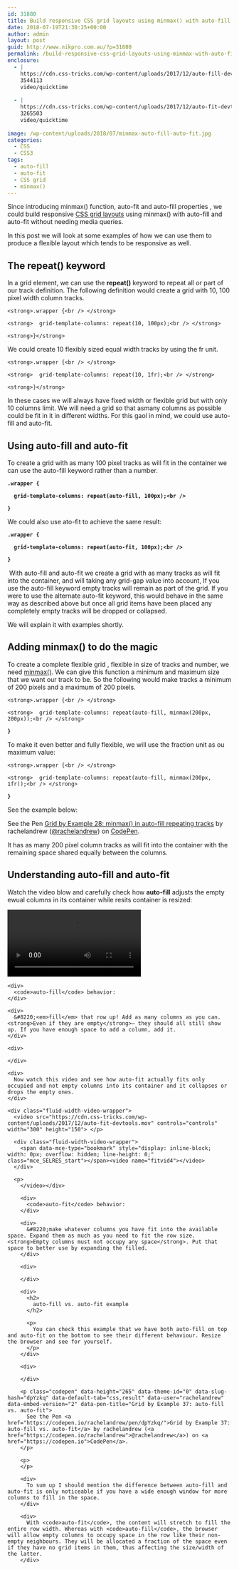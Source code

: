 ```yaml
---
id: 31880
title: Build responsive CSS grid layouts using minmax() with auto-fill and auto-fit
date: 2018-07-19T21:30:25+00:00
author: admin
layout: post
guid: http://www.nikpro.com.au/?p=31880
permalink: /build-responsive-css-grid-layouts-using-minmax-with-auto-fill-and-auto-fit/
enclosure:
  - |
    https://cdn.css-tricks.com/wp-content/uploads/2017/12/auto-fill-devtools.mov
    3544113
    video/quicktime
    
  - |
    https://cdn.css-tricks.com/wp-content/uploads/2017/12/auto-fit-devtools.mov
    3265503
    video/quicktime
    
image: /wp-content/uploads/2018/07/minmax-auto-fill-auto-fit.jpg
categories:
  - CSS
  - CSS3
tags:
  - auto-fill
  - auto-fit
  - CSS grid
  - minmax()
---
```

Since introducing minmax() function, auto-fit and auto-fill properties , we could build responsive [CSS grid layouts](http://www.nikpro.com.au/css-grid-layout-review-with-examples-part-1/) using minmax() with auto-fill and auto-fit without needing media queries.

In this post we will look at some examples of how we can use them to produce a flexible layout which tends to be responsive as well.

## The repeat() keyword

In a grid element, we can use the **repeat()** keyword to repeat all or part of our track definition. The following definition would create a grid with 10, 100 pixel width column tracks.

`<strong>.wrapper {<br />
</strong>`

`<strong>  grid-template-columns: repeat(10, 100px);<br />
</strong>`

`<strong>}</strong>`

We could create 10 flexibly sized equal width tracks by using the fr unit.

`<strong>.wrapper {<br />
</strong>`

`<strong>  grid-template-columns: repeat(10, 1fr);<br />
</strong>`

`<strong>}</strong>`

In these cases we will always have fixed width or flexible grid but with only 10 columns limit. We will need a grid so that asmany columns as possible could be fit in it in different widths. For this gaol in mind, we could use auto-fill and auto-fit.

## Using auto-fill and auto-fit

To create a grid with as many 100 pixel tracks as will fit in the container we can use the auto-fill keyword rather than a number.

**`.wrapper {`**

**`  grid-template-columns: repeat(auto-fill, 100px);<br />
`** 

**`}`**

We could also use ato-fit to achieve the same result:

**`.wrapper {`**

**`  grid-template-columns: repeat(auto-fit, 100px);<br />
`** 

**`}`**

 With auto-fill and auto-fit we create a grid with as many tracks as will fit into the container, and will taking any grid-gap value into account, If you use the auto-fill keyword empty tracks will remain as part of the grid. If you were to use the alternate auto-fit keyword, this would behave in the same way as described above but once all grid items have been placed any completely empty tracks will be dropped or collapsed. 

We will explain it with examples shortly.

## Adding minmax() to do the magic

To create a complete flexible grid , flexible in size of tracks and number, we need [minmax()](https://drafts.csswg.org/css-grid/#valdef-grid-template-columns-minmax). We can give this function a minimum and maximum size that we want our track to be. So the following would make tracks a minimum of 200 pixels and a maximum of 200 pixels.

`<strong>.wrapper {<br />
</strong>`

`<strong>  grid-template-columns: repeat(auto-fill, minmax(200px, 200px));<br />
</strong>`

**`}`**

To make it even better and fully flexible, we will use the fraction unit as ou maximum value:

`<strong>.wrapper {<br />
</strong>`

`<strong>  grid-template-columns: repeat(auto-fill, minmax(200px, 1fr));<br />
</strong>`

**`}`**

See the example below:

<p class="codepen" data-height="350" data-theme-id="0" data-slug-hash="GZQYOL" data-default-tab="css,result" data-user="rachelandrew" data-embed-version="2" data-pen-title="Grid by Example 28: minmax() in auto-fill repeating tracks">
  See the Pen <a href="https://codepen.io/rachelandrew/pen/GZQYOL/">Grid by Example 28: minmax() in auto-fill repeating tracks</a> by rachelandrew (<a href="https://codepen.io/rachelandrew">@rachelandrew</a>) on <a href="https://codepen.io">CodePen</a>.
</p>



It has as many 200 pixel column tracks as will fit into the container with the remaining space shared equally between the columns. 

## Understanding auto-fill and auto-fit

Watch the video blow and carefully check how **auto-fill** adjusts the empty ewual columns in its container while resits container is resized:

<div class="fluid-width-video-wrapper">
  <video src="https://cdn.css-tricks.com/wp-content/uploads/2017/12/auto-fill-devtools.mov" controls="controls" width="300" height="150"> </p> 
  
  <div class="fluid-width-video-wrapper">
    <span data-mce-type="bookmark" style="display: inline-block; width: 0px; overflow: hidden; line-height: 0;" class="mce_SELRES_start">﻿</span><video name="fitvid2"></video>
  </div>
  
  <p>
    </video></div> 
    
    <div>
      <code>auto-fill</code> behavior:
    </div>
    
    <div>
      &#8220;<em>fill</em> that row up! Add as many columns as you can. <strong>Even if they are empty</strong>— they should all still show up. If you have enough space to add a column, add it. 
    </div>
    
    <div>
       
    </div>
    
    <div>
      Now watch this video and see how auto-fit actually fits only occupied and not empty columns into its container and it collapses or drops the empty ones.
    </div>
    
    <div class="fluid-width-video-wrapper">
      <video src="https://cdn.css-tricks.com/wp-content/uploads/2017/12/auto-fit-devtools.mov" controls="controls" width="300" height="150"> </p> 
      
      <div class="fluid-width-video-wrapper">
        <span data-mce-type="bookmark" style="display: inline-block; width: 0px; overflow: hidden; line-height: 0;" class="mce_SELRES_start">﻿</span><video name="fitvid4"></video>
      </div>
      
      <p>
        </video></div> 
        
        <div>
          <code>auto-fit</code> behavior:
        </div>
        
        <div>
          &#8220;make whatever columns you have fit into the available space. Expand them as much as you need to fit the row size. <strong>Empty columns must not occupy any space</strong>. Put that space to better use by expanding the filled.
        </div>
        
        <div>
           
        </div>
        
        <div>
          <h2>
            auto-fill vs. auto-fit example
          </h2>
          
          <p>
            You can check this example that we have both auto-fill on top and auto-fit on the bottom to see their different behaviour. Resize the browser and see for yourself.
          </p>
        </div>
        
        <div>
           
        </div>
        
        <p class="codepen" data-height="265" data-theme-id="0" data-slug-hash="dpYzkq" data-default-tab="css,result" data-user="rachelandrew" data-embed-version="2" data-pen-title="Grid by Example 37: auto-fill vs. auto-fit">
          See the Pen <a href="https://codepen.io/rachelandrew/pen/dpYzkq/">Grid by Example 37: auto-fill vs. auto-fit</a> by rachelandrew (<a href="https://codepen.io/rachelandrew">@rachelandrew</a>) on <a href="https://codepen.io">CodePen</a>.
        </p>
        
        <p>
        </p>
        
        <div>
          To sum up I should mention the difference between auto-fill and auto-fit is only noticeable if you have a wide enough window for more columns to fill in the space.
        </div>
        
        <div>
          With <code>auto-fit</code>, the content will stretch to fill the entire row width. Whereas with <code>auto-fill</code>, the browser will allow empty columns to occupy space in the row like their non-empty neighbours. They will be allocated a fraction of the space even if they have no grid items in them, thus affecting the size/width of the latter.
        </div>